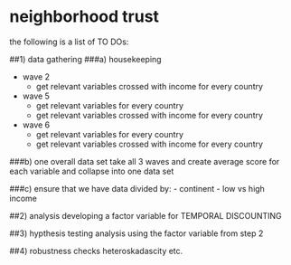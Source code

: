 # neighborhood trust

the following is a list of TO DOs: 

##1) data gathering
###a) housekeeping
  - wave 2
    - get relevant variables crossed with income for every country
  - wave 5
    - get relevant variables for every country
    - get relevant variables crossed with income for every country
  - wave 6
    - get relevant variables for every country
    - get relevant variables crossed with income for every country

###b) one overall data set 
take all 3 waves and create average score for each variable and collapse into one data set
  
###c) ensure that we have data divided by:
      - continent 
      - low vs high income

##2) analysis
developing a factor variable for TEMPORAL DISCOUNTING

##3) hypthesis testing
analysis using the factor variable from step 2

##4) robustness checks
heteroskadascity etc. 
